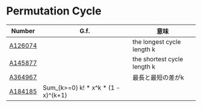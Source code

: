 # Permutation Cycle

| Number | G.f. | 意味 |
| ----- | ----- | ----- |
| [A126074](https://oeis.org/A126074) | | the longest cycle length k |
| [A145877](https://oeis.org/A145877) | | the shortest cycle length k |
| [A364967](https://oeis.org/A364967) | | 最長と最短の差がk |
| [A184185](https://oeis.org/A184185) | Sum_{k>=0} k! * x^k * (1 - x)^(k+1) |  |


